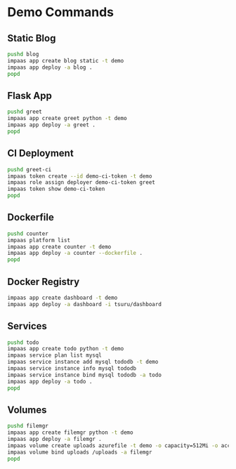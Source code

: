 # Demo Commands
## Static Blog
```sh
pushd blog
impaas app create blog static -t demo
impaas app deploy -a blog .
popd
```

## Flask App
```sh
pushd greet
impaas app create greet python -t demo
impaas app deploy -a greet .
popd
```

## CI Deployment
```sh
pushd greet-ci
impaas token create --id demo-ci-token -t demo
impaas role assign deployer demo-ci-token greet
impaas token show demo-ci-token
popd
```

## Dockerfile
```sh
pushd counter
impaas platform list
impaas app create counter -t demo
impaas app deploy -a counter --dockerfile .
popd
```

## Docker Registry
```sh
impaas app create dashboard -t demo
impaas app deploy -a dashboard -i tsuru/dashboard
```

## Services
```sh
pushd todo
impaas app create todo python -t demo
impaas service plan list mysql
impaas service instance add mysql tododb -t demo
impaas service instance info mysql tododb
impaas service instance bind mysql tododb -a todo
impaas app deploy -a todo .
popd
```

## Volumes
```sh
pushd filemgr
impaas app create filemgr python -t demo
impaas app deploy -a filemgr .
impaas volume create uploads azurefile -t demo -o capacity=512Mi -o access-modes=ReadWriteMany -p local
impaas volume bind uploads /uploads -a filemgr
popd
```
